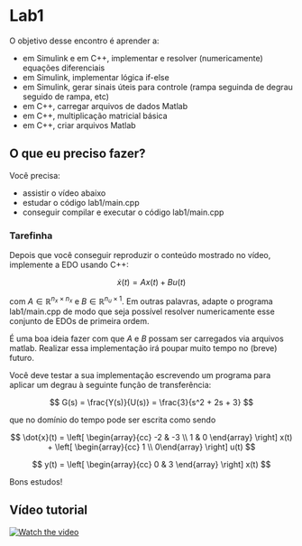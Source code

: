 
# Lab1

O objetivo desse encontro é aprender a:

- em Simulink e em C++, implementar e resolver (numericamente) equações diferenciais
- em Simulink, implementar lógica if-else
- em Simulink, gerar sinais úteis para controle (rampa seguinda de degrau seguido de rampa, etc)
- em C++, carregar arquivos de dados Matlab
- em C++, multiplicação matricial básica
- em C++, criar arquivos Matlab

## O que eu preciso fazer?

Você precisa:

- assistir o vídeo abaixo
- estudar o código lab1/main.cpp
- conseguir compilar e executar o código lab1/main.cpp

### Tarefinha

Depois que você conseguir reproduzir o conteúdo mostrado no vídeo, implemente a EDO usando C++:

$$\dot{x}(t) = A x(t) + B u(t)$$

com $A \in \mathbb{R}^{n_x \times n_x}$ e $B \in \mathbb{R}^{n_u \times 1}$. Em outras palavras, adapte o programa lab1/main.cpp de modo que seja possível resolver numericamente esse conjunto de EDOs de primeira ordem.

É uma boa ideia fazer com que $A$ e $B$ possam ser carregados via arquivos matlab. Realizar essa implementação irá poupar muito tempo no (breve) futuro.

Você deve testar a sua implementação escrevendo um programa para aplicar um degrau à seguinte função de transferência:

$$ G(s) = \frac{Y(s)}{U(s)} = \frac{3}{s^2 + 2s + 3} $$

que no domínio do tempo pode ser escrita como sendo

$$ \dot{x}(t) = \left[ \begin{array}{cc} -2 & -3 \\ 1 & 0 \end{array} \right] x(t) + \left[ \begin{array}{cc} 1 \\ 0\end{array} \right] u(t) $$

$$ y(t) = \left[ \begin{array}{cc} 0 & 3 \end{array} \right] x(t) $$

Bons estudos!

## Vídeo tutorial

[![Watch the video](https://img.freepik.com/vetores-premium/pagina-de-perfil-do-player-de-video-do-youtube-canal-do-blogger-modelo-de-interface-do-usuario-ux-do-site_73903-324.jpg)](https://youtu.be/z2Qju1A9ORg)

